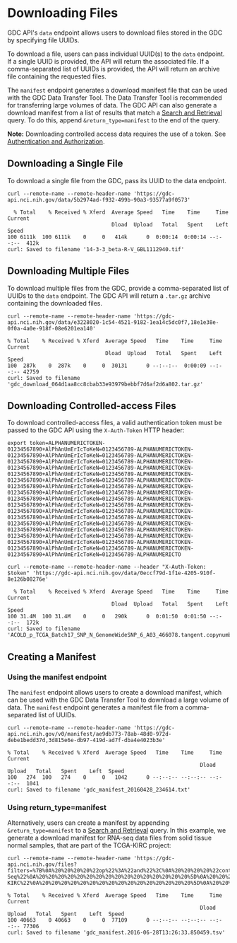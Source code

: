 # Downloading Files

GDC API's `data` endpoint allows users to download files stored in the GDC by specifying file UUIDs.

To download a file, users can pass individual UUID(s) to the `data` endpoint. If a single UUID is provided, the API will return the associated file. If a comma-separated list of UUIDs is provided, the API will return an archive file containing the requested files.

The `manifest` endpoint generates a download manifest file that can be used with the GDC Data Transfer Tool. The Data Transfer Tool is recommended for transferring large volumes of data. The GDC API can also generate a download manifest from a list of results that match a [Search and Retrieval](Search_and_Retrieval.md) query. To do this, append `&return_type=manifest` to the end of the query.

**Note:** Downloading controlled access data requires the use of a token. See [Authentication and Authorization](Authentication_and_Authorization.md).

## Downloading a Single File

To download a single file from the GDC, pass its UUID to the data endpoint.

```shell
curl --remote-name --remote-header-name 'https://gdc-api.nci.nih.gov/data/5b2974ad-f932-499b-90a3-93577a9f0573'
```
```Output
  % Total    % Received % Xferd  Average Speed   Time    Time     Time  Current
                                 Dload  Upload   Total   Spent    Left  Speed
100 6111k  100 6111k    0     0   414k      0  0:00:14  0:00:14 --:--:--  412k
curl: Saved to filename '14-3-3_beta-R-V_GBL1112940.tif'
```

## Downloading Multiple Files

To download multiple files from the GDC, provide a comma-separated list of UUIDs to the `data` endpoint. The GDC API will return a `.tar.gz` archive containing the downloaded files.

```shell
curl --remote-name --remote-header-name 'https://gdc-api.nci.nih.gov/data/e3228020-1c54-4521-9182-1ea14c5dc0f7,18e1e38e-0f0a-4a0e-918f-08e6201ea140'
```
```Output
% Total    % Received % Xferd  Average Speed   Time    Time     Time  Current
                               Dload  Upload   Total   Spent    Left  Speed
100  287k    0  287k    0     0  30131      0 --:--:--  0:00:09 --:--:-- 42759
curl: Saved to filename 'gdc_download_064d1aa8cc8cbab33e93979bebbf7d6af2d6a802.tar.gz'
```

## Downloading Controlled-access Files

To download controlled-access files, a valid authentication token must be passed to the GDC API using the `X-Auth-Token` HTTP header:

```shell
export token=ALPHANUMERICTOKEN-01234567890+AlPhAnUmErIcToKeN=0123456789-ALPHANUMERICTOKEN-01234567890+AlPhAnUmErIcToKeN=0123456789-ALPHANUMERICTOKEN-01234567890+AlPhAnUmErIcToKeN=0123456789-ALPHANUMERICTOKEN-01234567890+AlPhAnUmErIcToKeN=0123456789-ALPHANUMERICTOKEN-01234567890+AlPhAnUmErIcToKeN=0123456789-ALPHANUMERICTOKEN-01234567890+AlPhAnUmErIcToKeN=0123456789-ALPHANUMERICTOKEN-01234567890+AlPhAnUmErIcToKeN=0123456789-ALPHANUMERICTOKEN-01234567890+AlPhAnUmErIcToKeN=0123456789-ALPHANUMERICTOKEN-01234567890+AlPhAnUmErIcToKeN=0123456789-ALPHANUMERICTOKEN-01234567890+AlPhAnUmErIcToKeN=0123456789-ALPHANUMERICTOKEN-01234567890+AlPhAnUmErIcToKeN=0123456789-ALPHANUMERICTOKEN-01234567890+AlPhAnUmErIcToKeN=0123456789-ALPHANUMERICTOKEN-01234567890+AlPhAnUmErIcToKeN=0123456789-ALPHANUMERICTOKEN-01234567890+AlPhAnUmErIcToKeN=0123456789-ALPHANUMERICTOKEN-01234567890+AlPhAnUmErIcToKeN=0123456789-ALPHANUMERICTOKEN-01234567890+AlPhAnUmErIcToKeN=0123456789-ALPHANUMERICTOKEN-01234567890+AlPhAnUmErIcToKeN=0123456789-ALPHANUMERICTOKEN-01234567890+AlPhAnUmErIcToKeN=0123456789-ALPHANUMERICTO

curl --remote-name --remote-header-name --header "X-Auth-Token: $token" 'https://gdc-api.nci.nih.gov/data/0eccf79d-1f1e-4205-910f-8e126b08276e'
```
```Output
  % Total    % Received % Xferd  Average Speed   Time    Time     Time  Current
                                 Dload  Upload   Total   Spent    Left  Speed
100 31.4M  100 31.4M    0     0   290k      0  0:01:50  0:01:50 --:--:--  172k
curl: Saved to filename 'ACOLD_p_TCGA_Batch17_SNP_N_GenomeWideSNP_6_A03_466078.tangent.copynumber.data.txt'
```

## Creating a Manifest


### Using the manifest endpoint

The `manifest` endpoint allows users to create a download manifest, which can be used with the GDC Data Transfer Tool to download a large volume of data. The `manifest` endpoint generates a manifest file from a comma-separated list of UUIDs.

```shell
curl --remote-name --remote-header-name 'https://gdc-api.nci.nih.gov/v0/manifest/ae9db773-78ab-48d0-972d-debe1bedd37d,3d815e6e-db97-419d-ad7f-dba4e4023b3e'
```
```Output
% Total    % Received % Xferd  Average Speed   Time    Time     Time  Current
															 Dload  Upload   Total   Spent    Left  Speed
100   274  100   274    0     0   1042      0 --:--:-- --:--:-- --:--:--  1041
curl: Saved to filename 'gdc_manifest_20160428_234614.txt'
```

### Using return_type=manifest

Alternatively, users can create a manifest by appending `&return_type=manifest` to a [Search and Retrieval](Search_and_Retrieval.md) query. In this example, we generate a download manifest for RNA-seq data files from solid tissue normal samples, that are part of the TCGA-KIRC project:

```Shell
curl --remote-name --remote-header-name 'https://gdc-api.nci.nih.gov/files?filters=%7B%0A%20%20%20%20%22op%22%3A%22and%22%2C%0A%20%20%20%20%22content%22%3A%5B%0A%20%20%20%20%20%20%20%20%7B%0A%20%20%20%20%20%20%20%20%20%20%20%20%22op%22%3A%22%3D%22%2C%0A%20%20%20%20%20%20%20%20%20%20%20%20%22content%22%3A%7B%0A%20%20%20%20%20%20%20%20%20%20%20%20%20%20%20%20%22field%22%3A%22experimental_strategy%22%2C%0A%20%20%20%20%20%20%20%20%20%20%20%20%20%20%20%20%22value%22%3A%5B%0A%20%20%20%20%20%20%20%20%20%20%20%20%20%20%20%20%20%20%20%20%22RNA-Seq%22%0A%20%20%20%20%20%20%20%20%20%20%20%20%20%20%20%20%5D%0A%20%20%20%20%20%20%20%20%20%20%20%20%7D%0A%20%20%20%20%20%20%20%20%7D%2C%0A%20%20%20%20%20%20%20%20%7B%0A%20%20%20%20%20%20%20%20%20%20%20%20%22op%22%3A%22%3D%22%2C%0A%20%20%20%20%20%20%20%20%20%20%20%20%22content%22%3A%7B%0A%20%20%20%20%20%20%20%20%20%20%20%20%20%20%20%20%22field%22%3A%22cases.project.project_id%22%2C%0A%20%20%20%20%20%20%20%20%20%20%20%20%20%20%20%20%22value%22%3A%5B%0A%20%20%20%20%20%20%20%20%20%20%20%20%20%20%20%20%20%20%20%20%22TCGA-KIRC%22%0A%20%20%20%20%20%20%20%20%20%20%20%20%20%20%20%20%5D%0A%20%20%20%20%20%20%20%20%20%20%20%20%7D%0A%20%20%20%20%20%20%20%20%7D%2C%0A%20%20%20%20%20%20%20%20%7B%0A%20%20%20%20%20%20%20%20%20%20%20%20%22op%22%3A%22%3D%22%2C%0A%20%20%20%20%20%20%20%20%20%20%20%20%22content%22%3A%7B%0A%20%20%20%20%20%20%20%20%20%20%20%20%20%20%20%20%22field%22%3A%22cases.samples.sample_type%22%2C%0A%20%20%20%20%20%20%20%20%20%20%20%20%20%20%20%20%22value%22%3A%5B%0A%20%20%20%20%20%20%20%20%20%20%20%20%20%20%20%20%20%20%20%20%22Solid%20Tissue%20Normal%22%0A%20%20%20%20%20%20%20%20%20%20%20%20%20%20%20%20%5D%0A%20%20%20%20%20%20%20%20%20%20%20%20%7D%0A%20%20%20%20%20%20%20%20%7D%0A%20%20%20%20%5D%0A%7D&size=30000&return_type=manifest'
```
```Output
% Total    % Received % Xferd  Average Speed   Time    Time     Time  Current
															 Dload  Upload   Total   Spent    Left  Speed
100 40663    0 40663    0     0  77109      0 --:--:-- --:--:-- --:--:-- 77306
curl: Saved to filename 'gdc_manifest.2016-06-28T13:26:33.850459.tsv'
```

